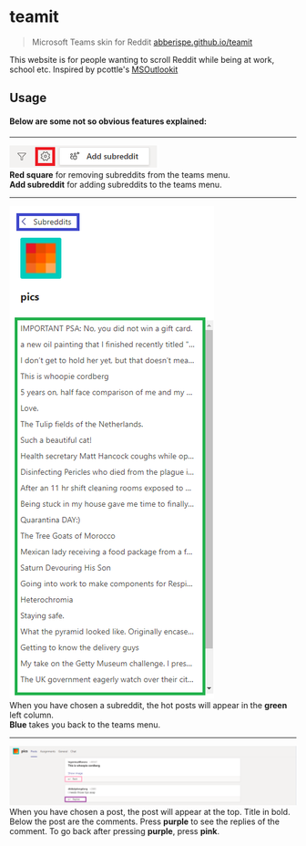 # teamit
> Microsoft Teams skin for Reddit [abberispe.github.io/teamit](https://abberispe.github.io/teamit)

This website is for people wanting to scroll Reddit while being at work, school etc. Inspired by pcottle's [MSOutlookit](https://github.com/pcottle/MSOutlookit)

## Usage
#### Below are some not so obvious features explained:
- - -
![Image](images/adding_removing.png)\
**Red square** for removing subreddits from the teams menu.\
**Add subreddit** for adding subreddits to the teams menu.
- - -
![Image](images/left_rail.png)\
When you have chosen a subreddit, the hot posts will appear in the **green** left column.\
**Blue** takes you back to the teams menu.
- - -
![Image](images/post.png)\
When you have chosen a post, the post will appear at the top. Title in bold.\
Below the post are the comments. Press **purple** to see the replies of the comment. To go back after pressing **purple**, press **pink**.
